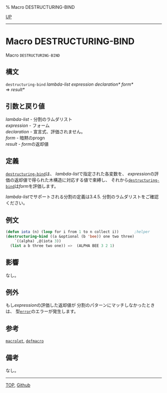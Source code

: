 % Macro DESTRUCTURING-BIND

[UP](5.3.html)  

---

# Macro **DESTRUCTURING-BIND**


Macro `DESTRUCTURING-BIND`


## 構文

`destructuring-bind` *lambda-list* *expression* *declaration\** *form\**  
=> *result\**


## 引数と戻り値

*lambda-list* - 分割のラムダリスト  
*expression* - フォーム  
*declaration* - 宣言式、評価されません。  
*form* - 暗黙のprogn  
*result* - *form*の返却値


## 定義

[`destructuring-bind`](5.3.destructuring-bind.html)は、
*lambda-list*で指定された各変数を、
*expression*の評価の返却値で得られた木構造に対応する値で束縛し、
それから[`destructuring-bind`](5.3.destructuring-bind.html)は*form*を評価します。

*lambda-list*でサポートされる分割の定義は3.4.5. 分割のラムダリストをご確認ください。


## 例文

```lisp
(defun iota (n) (loop for i from 1 to n collect i))       ;helper
(destructuring-bind ((a &optional (b 'bee)) one two three)
    `((alpha) ,@(iota 3))
  (list a b three two one)) =>  (ALPHA BEE 3 2 1)
```


## 影響

なし。


## 例外

もし*expression*の評価した返却値が
分割のパターンにマッチしなかったときは、
型[`error`](9.2.error-condition.html)のエラーが発生します。

## 参考

[`macrolet`](5.3.flet.html),
[`defmacro`](3.8.defmacro.html)


## 備考

なし。


---
[TOP](index.html),  [Github](https://github.com/nptcl/npt-japanese)

